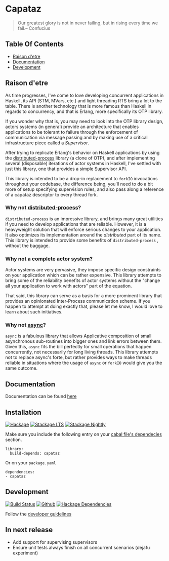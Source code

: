 # Capataz

> Our greatest glory is not in never failing, but in rising every time we fail.– Confucius

## Table Of Contents

* [Raison d'etre](#raison-detre)
* [Documentation](#documentation)
* [Development](#development)

## Raison d'etre

As time progresses, I've come to love developing concurrent applications in
Haskell, its API (STM, MVars, etc.) and light threading RTS bring a lot to the
table. There is another technology that is more famous than Haskell in
regards to concurrency, and that is Erlang, more specifically its OTP library.

If you wonder why that is, you may need to look into the OTP library design,
actors systems (in general) provide an architecture that enables applications to
be tolerant to failure through the enforcement of communication via message
passing and by making use of a critical infrastructure piece called a *Supervisor*.

After trying to replicate Erlang's behavior on Haskell applications by using the
[distributed-process](https://hackage.haskell.org/package/distributed-process)
library (a clone of OTP), and after implementing several (disposable) iterations
of actor systems in Haskell, I've settled with just this library, one that
provides a simple Supervisor API.

This library is intended to be a drop-in replacement to `forkIO` invocations
throughout your codebase, the difference being, you'll need to do a bit more of
setup specifying supervision rules, and also pass along a reference of a
capataz descriptor to every thread fork.

### Why not [distributed-process](https://hackage.haskell.org/package/distributed-process)?

`distributed-process` is an impressive library, and brings many great utilities
if you need to develop applications that are reliable. However, it is a
heavyweight solution that will enforce serious changes to your application. It
also optimizes its implementation around the *distributed* part of its name.
This library is intended to provide some benefits of `distributed-process` ,
without the baggage.

### Why not a complete actor system?

Actor systems are very pervasive, they impose specific design constraints on
your application which can be rather expensive. This library attempts to bring
some of the reliability benefits of actor systems without the "change all your
application to work with actors" part of the equation.

That said, this library can serve as a basis for a more prominent library that
provides an opinionated Inter-Process communication scheme. If you happen to
attempt at doing exactly that, please let me know, I would love to learn about
such initiatives.

### Why not [async](https://hackage.haskell.org/package/async)?

`async` is a fabulous library that allows Applicative composition of small
asynchronous sub-routines into bigger ones and link errors between them. Given
this, `async` fits the bill perfectly for small operations that happen
concurrently, not necessarily for long living threads. This library attempts not
to replace async's forte, but rather provides ways to make threads reliable in
situations where the usage of `async` or `forkIO` would give you the same
outcome.

## Documentation

Documentation can be found [here](https://romanandreg.gitbooks.io/capataz/content/)

## Installation

[![Hackage](https://img.shields.io/hackage/v/capataz.svg)](https://img.shields.io/hackage/v/capataz.svg)
[![Stackage LTS](https://www.stackage.org/package/capataz/badge/lts)](http://stackage.org/lts/package/capataz)
[![Stackage Nightly](https://www.stackage.org/package/capataz/badge/nightly)](http://stackage.org/nightly/package/capataz)

Make sure you include the following entry on your [cabal file's
dependecies](https://www.haskell.org/cabal/users-guide/developing-packages.html#build-information)
section.

```cabal
library:
  build-depends: capataz
```

Or on your `package.yaml`

```
dependencies:
- capataz
```

## Development

[![Build Status](https://travis-ci.org/roman/Haskell-capataz.svg?branch=master)](https://travis-ci.org/roman/Haskell-capataz)
[![Github](https://img.shields.io/github/commits-since/roman/haskell-capataz/v0.0.0.1.svg)](https://img.shields.io/github/commits-since/roman/haskell-capataz/v0.0.0.1.svg)
[![Hackage Dependencies](https://img.shields.io/hackage-deps/v/capataz.svg)](http://packdeps.haskellers.com/feed?needle=capataz)

Follow the [developer guidelines](https://romanandreg.gitbooks.io/capataz/content/developer-guidelines.html)

## In next release

* Add support for supervising supervisors
* Ensure unit tests always finish on all concurrent scenarios (dejafu experiment)
